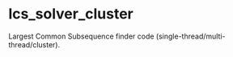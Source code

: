 lcs_solver_cluster
==================

Largest Common Subsequence finder code (single-thread/multi-thread/cluster).

